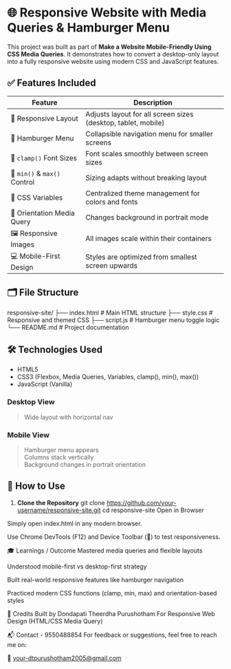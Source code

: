 # 🌐 Responsive Website with Media Queries & Hamburger Menu

This project was built as part of **Make a Website Mobile-Friendly Using CSS Media Queries**. It demonstrates how to convert a desktop-only layout into a fully responsive website using modern CSS and JavaScript features.

## ✅ Features Included

| Feature | Description |
|--------|-------------|
| 📱 Responsive Layout | Adjusts layout for all screen sizes (desktop, tablet, mobile) |
| 🍔 Hamburger Menu | Collapsible navigation menu for smaller screens |
| 📏 `clamp()` Font Sizes | Font scales smoothly between screen sizes |
| 📐 `min()` & `max()` Control | Sizing adapts without breaking layout |
| 🎨 CSS Variables | Centralized theme management for colors and fonts |
| 🧭 Orientation Media Query | Changes background in portrait mode |
| 🖼️ Responsive Images | All images scale within their containers |
| 💻 Mobile-First Design | Styles are optimized from smallest screen upwards |

## 🗂️ File Structure

responsive-site/
├── index.html # Main HTML structure
├── style.css # Responsive and themed CSS
├── script.js # Hamburger menu toggle logic
└── README.md # Project documentation

## 🛠 Technologies Used

- HTML5
- CSS3 (Flexbox, Media Queries, Variables, clamp(), min(), max())
- JavaScript (Vanilla)
  
### Desktop View
> Wide layout with horizontal nav

### Mobile View
> Hamburger menu appears  
> Columns stack vertically  
> Background changes in portrait orientation

## 🚀 How to Use

1. **Clone the Repository**
   git clone https://github.com/your-username/responsive-site.git
   cd responsive-site
Open in Browser

Simply open index.html in any modern browser.

Use Chrome DevTools (F12) and Device Toolbar (📱) to test responsiveness.

🎓 Learnings / Outcome
Mastered media queries and flexible layouts

Understood mobile-first vs desktop-first strategy

Built real-world responsive features like hamburger navigation

Practiced modern CSS functions (clamp, min, max) and orientation-based styles

🤝 Credits
Built by Dondapati Theerdha Purushotham
For  Responsive Web Design (HTML/CSS Media Query)

📬 Contact - 9550488854
For feedback or suggestions, feel free to reach me on:

📧 your-dtpurushotham2005@gmail.com
